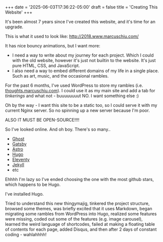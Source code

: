 +++
date = '2025-06-03T17:36:22-05:00'
draft = false
title = 'Creating This Website'
+++

It's been almost 7 years since I've created this website, and it's time for an upgrade. 

This is what it used to look like: http://2018.www.marcuschiu.com/

It has nice bouncy animations, but I want more:

- I need a way to write about my journey for each project. Which I could with the old website, however it's just not builtin to the website. It's just pure HTML, CSS, and JavaScript.
- I also need a way to embed different domains of my life in a single place. Such as art, music, and the occasional rambles. 

For the past 6 months, I've used WordPress to store my rambles (i.e. [thoughts.marcuschiu.com](http://thoughts.marcuschiu.com)). I could use it as my main site and add a tab for *tinkerings* and what not - buuuuuuuut NO. I want something else :)

Oh by the way - I want this site to be a static too, so I could serve it with my current Nginx server. So no spinning up a new server because I'm poor.

ALSO IT MUST BE OPEN-SOURCE!!!!

So I've looked online. And oh boy. There's so many..

- [Ghost](https://github.com/TryGhost/Ghost)
- [Gatsby](https://github.com/gatsbyjs/gatsby)
- [Astro](https://github.com/withastro/astro)
- [Hugo](https://github.com/gohugoio/hugo)
- [Eleventy](https://github.com/11ty/eleventy)
- [Jekyll](https://github.com/jekyll/jekyll)
- etc

Ehhhh I'm lazy so I've ended choosing the one with the most github stars, which happens to be Hugo.

I've installed Hugo.

Tried to understand this new thingymajig, tinkered the project structure, browsed some themes, was briefly excited that it uses Markdown, began migrating some rambles from WordPress into Hugo, realized some features were missing, coded out some of the features (e.g. image carousel), learned the weird language of shortcodes, failed at making a floating table of contents for each page, added Disqus, and then after 2 days of constant coding - wahlahhhh! 



